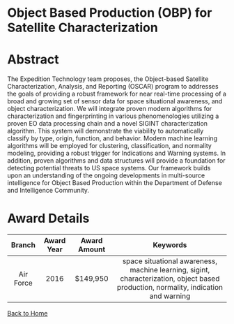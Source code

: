 
Object Based Production (OBP) for Satellite Characterization
============================================================

# Abstract


The Expedition Technology team proposes, the Object-based Satellite Characterization, Analysis, and Reporting (OSCAR) program to addresses the goals of providing a robust framework for near real-time processing of a broad and growing set of sensor data for space situational awareness, and object characterization. We will integrate proven modern algorithms for characterization and fingerprinting in various phenomenologies utilizing a proven EO data processing chain and a novel SIGINT characterization algorithm. This system will demonstrate the viability to automatically classify by type, origin, function, and behavior. Modern machine learning algorithms will be employed for clustering, classification, and normality modeling, providing a robust trigger for Indications and Warning systems. In addition, proven algorithms and data structures will provide a foundation for detecting potential threats to US space systems. Our framework builds upon an understanding of the ongoing developments in multi-source intelligence for Object Based Production within the Department of Defense and Intelligence Community.  

# Award Details

|Branch|Award Year|Award Amount|Keywords|
| :---: | :---: | :---: | :---: |
|Air Force|2016|$149,950|space situational awareness, machine learning, sigint, characterization, object based production, normality, indication and warning|
  
  


[Back to Home](https://github.com/chrischow/dod_sbir_awards/DJ/#1376)